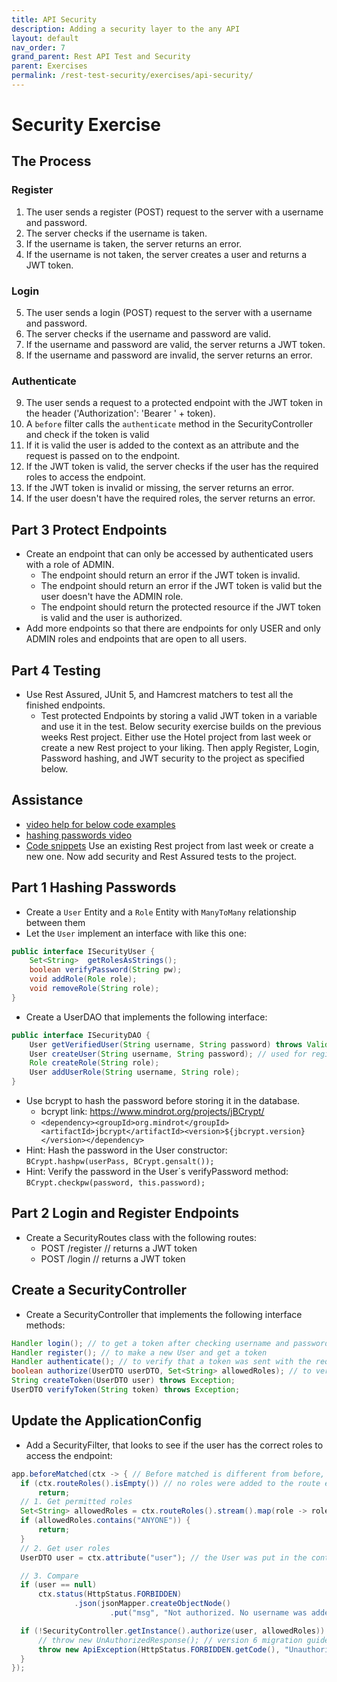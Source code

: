 ```yaml
---
title: API Security
description: Adding a security layer to the any API
layout: default
nav_order: 7
grand_parent: Rest API Test and Security
parent: Exercises
permalink: /rest-test-security/exercises/api-security/
---
```


# Security Exercise

## The Process

### Register

1. The user sends a register (POST) request to the server with a username and password.
2. The server checks if the username is taken.
3. If the username is taken, the server returns an error.
4. If the username is not taken, the server creates a user and returns a JWT token.

### Login

5. The user sends a login (POST) request to the server with a username and password.
6. The server checks if the username and password are valid.
7. If the username and password are valid, the server returns a JWT token.
8. If the username and password are invalid, the server returns an error.

### Authenticate

9. The user sends a request to a protected endpoint with the JWT token in the header ('Authorization': 'Bearer ' + token).
10. A `before` filter calls the `authenticate` method in the SecurityController and check if the token is valid
11. If it is valid the user is added to the context as an attribute and the request is passed on to the endpoint.
11. If the JWT token is valid, the server checks if the user has the required roles to access the endpoint.
12. If the JWT token is invalid or missing, the server returns an error.
13. If the user doesn't have the required roles, the server returns an error.

## Part 3 Protect Endpoints

- Create an endpoint that can only be accessed by authenticated users with a role of ADMIN.
  - The endpoint should return an error if the JWT token is invalid.
  - The endpoint should return an error if the JWT token is valid but the user doesn't have the ADMIN role.
  - The endpoint should return the protected resource if the JWT token is valid and the user is authorized.
- Add more endpoints so that there are endpoints for only USER and only ADMIN roles and endpoints that are open to all users.

## Part 4 Testing

- Use Rest Assured, JUnit 5, and Hamcrest matchers to test all the finished endpoints.
  - Test protected Endpoints by storing a valid JWT token in a variable and use it in the test.
Below security exercise builds on the previous weeks Rest project. Either use the Hotel project from last week or create a new Rest project to your liking. Then apply Register, Login, Password hashing, and JWT security to the project as specified below.

## Assistance

- [video help for below code examples](https://cphbusiness.cloud.panopto.eu/Panopto/Pages/Viewer.aspx?id=d329a3f7-1a16-41d9-9e92-b13200c2a4b0)
- [hashing passwords video](https://cphbusiness.cloud.panopto.eu/Panopto/Pages/Viewer.aspx?id=9d3b7d78-48cc-4286-8ebb-b13200acb994)
- [Code snippets](../../setup/securityCode.md)
Use an existing Rest project from last week or create a new one. Now add security and Rest Assured tests to the project.

## Part 1 Hashing Passwords

- Create a `User` Entity and a `Role` Entity with `ManyToMany` relationship between them
- Let the `User` implement an interface with like this one:

```java
public interface ISecurityUser {
    Set<String>  getRolesAsStrings();
    boolean verifyPassword(String pw);
    void addRole(Role role);
    void removeRole(String role);
}
```

- Create a UserDAO that implements the following interface:

```java
public interface ISecurityDAO {
    User getVerifiedUser(String username, String password) throws ValidationException; // used for login
    User createUser(String username, String password); // used for register
    Role createRole(String role);
    User addUserRole(String username, String role);
}
```

- Use bcrypt to hash the password before storing it in the database.
  - bcrypt link: <https://www.mindrot.org/projects/jBCrypt/>
  - `<dependency><groupId>org.mindrot</groupId><artifactId>jbcrypt</artifactId><version>${jbcrypt.version}</version></dependency>`
- Hint: Hash the password in the User constructor: `BCrypt.hashpw(userPass, BCrypt.gensalt());`
- Hint: Verify the password in the User´s verifyPassword method: `BCrypt.checkpw(password, this.password);`

## Part 2 Login and Register Endpoints
- Create a SecurityRoutes class with the following routes:
  - POST /register  // returns a JWT token
  - POST /login     // returns a JWT token

## Create a SecurityController
- Create a SecurityController that implements the following interface methods:
```java
Handler login(); // to get a token after checking username and password
Handler register(); // to make a new User and get a token
Handler authenticate(); // to verify that a token was sent with the request and that it is a valid, non-expired token
boolean authorize(UserDTO userDTO, Set<String> allowedRoles); // to verify user roles
String createToken(UserDTO user) throws Exception;
UserDTO verifyToken(String token) throws Exception;
```

## Update the ApplicationConfig
- Add a SecurityFilter, that looks to see if the user has the correct roles to access the endpoint:
```java
app.beforeMatched(ctx -> { // Before matched is different from before, in that it is not called for 404 etc.
  if (ctx.routeRoles().isEmpty()) // no roles were added to the route endpoint so OK
      return;
  // 1. Get permitted roles
  Set<String> allowedRoles = ctx.routeRoles().stream().map(role -> role.toString().toUpperCase()).collect(Collectors.toSet());
  if (allowedRoles.contains("ANYONE")) {
      return;
  }
  // 2. Get user roles
  UserDTO user = ctx.attribute("user"); // the User was put in the context by the SecurityController.authenticate method (in a before filter on the route)

  // 3. Compare
  if (user == null)
      ctx.status(HttpStatus.FORBIDDEN)
              .json(jsonMapper.createObjectNode()
                      .put("msg", "Not authorized. No username was added from the token"));

  if (!SecurityController.getInstance().authorize(user, allowedRoles)) {
      // throw new UnAuthorizedResponse(); // version 6 migration guide
      throw new ApiException(HttpStatus.FORBIDDEN.getCode(), "Unauthorized with roles: " + user.getRoles() + ". Needed roles are: " + allowedRoles);
  }
});
```